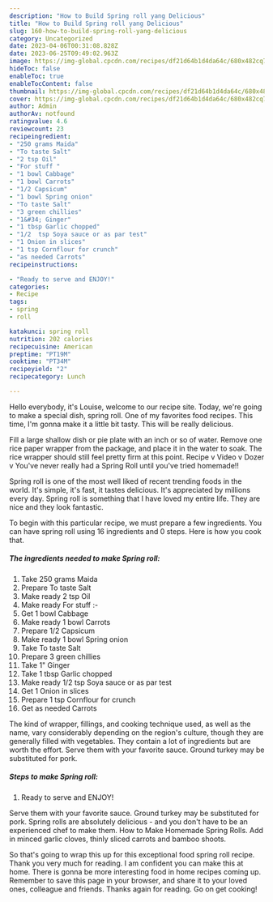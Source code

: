 ```yaml
---
description: "How to Build Spring roll yang Delicious"
title: "How to Build Spring roll yang Delicious"
slug: 160-how-to-build-spring-roll-yang-delicious
category: Uncategorized
date: 2023-04-06T00:31:08.828Z
date: 2023-06-25T09:49:02.963Z
image: https://img-global.cpcdn.com/recipes/df21d64b1d4da64c/680x482cq70/spring-roll-recipe-main-photo.jpg
hideToc: false
enableToc: true
enableTocContent: false
thumbnail: https://img-global.cpcdn.com/recipes/df21d64b1d4da64c/680x482cq70/spring-roll-recipe-main-photo.jpg
cover: https://img-global.cpcdn.com/recipes/df21d64b1d4da64c/680x482cq70/spring-roll-recipe-main-photo.jpg
author: Admin
authorAv: notfound
ratingvalue: 4.6
reviewcount: 23
recipeingredient:
- "250 grams Maida"
- "To taste Salt"
- "2 tsp Oil"
- "For stuff "
- "1 bowl Cabbage"
- "1 bowl Carrots"
- "1/2 Capsicum"
- "1 bowl Spring onion"
- "To taste Salt"
- "3 green chillies"
- "1&#34; Ginger"
- "1 tbsp Garlic chopped"
- "1/2  tsp Soya sauce or as par test"
- "1 Onion in slices"
- "1 tsp Cornflour for crunch"
- "as needed Carrots"
recipeinstructions:

- "Ready to serve and ENJOY!"
categories:
- Recipe
tags:
- spring
- roll

katakunci: spring roll 
nutrition: 202 calories
recipecuisine: American
preptime: "PT19M"
cooktime: "PT34M"
recipeyield: "2"
recipecategory: Lunch

---
```



Hello everybody, it's Louise, welcome to our recipe site. Today, we're going to make a special dish, spring roll. One of my favorites food recipes. This time, I'm gonna make it a little bit tasty. This will be really delicious.

Fill a large shallow dish or pie plate with an inch or so of water. Remove one rice paper wrapper from the package, and place it in the water to soak. The rice wrapper should still feel pretty firm at this point. Recipe v Video v Dozer v You&#39;ve never really had a Spring Roll until you&#39;ve tried homemade!!

Spring roll is one of the most well liked of recent trending foods in the world. It's simple, it's fast, it tastes delicious. It's appreciated by millions every day. Spring roll is something that I have loved my entire life. They are nice and they look fantastic.


To begin with this particular recipe, we must prepare a few ingredients. You can have spring roll using 16 ingredients and 0 steps. Here is how you cook that.

<!--inarticleads1-->

##### The ingredients needed to make Spring roll:

1. Take 250 grams Maida
1. Prepare To taste Salt
1. Make ready 2 tsp Oil
1. Make ready For stuff :-
1. Get 1 bowl Cabbage
1. Make ready 1 bowl Carrots
1. Prepare 1/2 Capsicum
1. Make ready 1 bowl Spring onion
1. Take To taste Salt
1. Prepare 3 green chillies
1. Take 1&#34; Ginger
1. Take 1 tbsp Garlic chopped
1. Make ready 1/2  tsp Soya sauce or as par test
1. Get 1 Onion in slices
1. Prepare 1 tsp Cornflour for crunch
1. Get as needed Carrots


The kind of wrapper, fillings, and cooking technique used, as well as the name, vary considerably depending on the region&#39;s culture, though they are generally filled with vegetables. They contain a lot of ingredients but are worth the effort. Serve them with your favorite sauce. Ground turkey may be substituted for pork. 

<!--inarticleads2-->

##### Steps to make Spring roll:


1. Ready to serve and ENJOY!

Serve them with your favorite sauce. Ground turkey may be substituted for pork. Spring rolls are absolutely delicious - and you don&#39;t have to be an experienced chef to make them. How to Make Homemade Spring Rolls. Add in minced garlic cloves, thinly sliced carrots and bamboo shoots. 

So that's going to wrap this up for this exceptional food spring roll recipe. Thank you very much for reading. I am confident you can make this at home. There is gonna be more interesting food in home recipes coming up. Remember to save this page in your browser, and share it to your loved ones, colleague and friends. Thanks again for reading. Go on get cooking!
